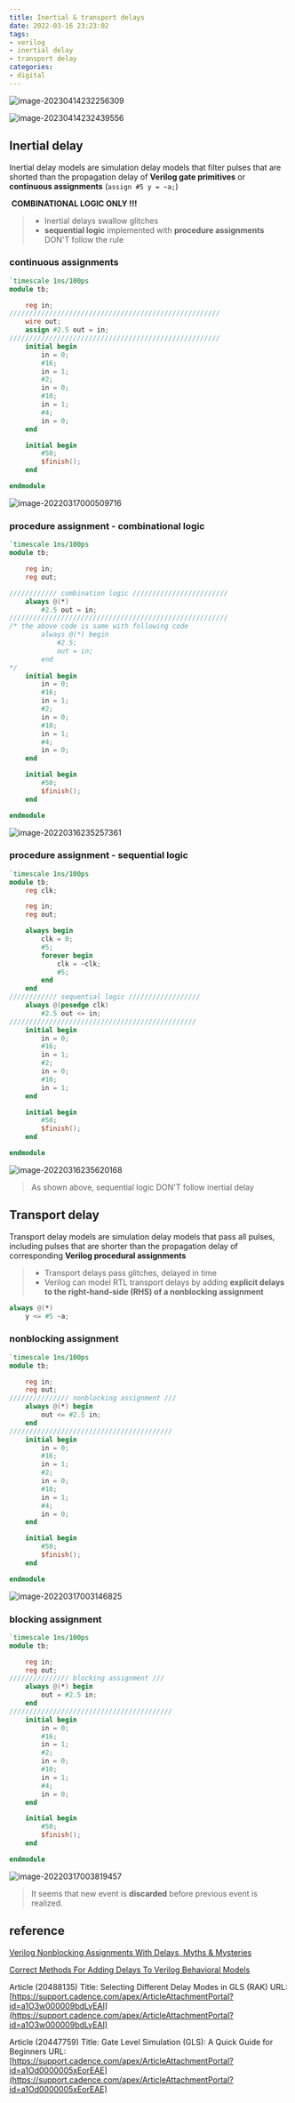 ```yaml
---
title: Inertial & transport delays
date: 2022-03-16 23:23:02
tags:
- verilog
- inertial delay
- transport delay
categories:
- digital
---
```




![image-20230414232256309](inertial-and-transport-delay/image-20230414232256309.png)

![image-20230414232439556](inertial-and-transport-delay/image-20230414232439556.png)



## Inertial delay

Inertial delay models are simulation delay models that filter pulses that are shorted than the propagation delay of **Verilog gate primitives** or **continuous assignments** (`assign #5 y = ~a;`)

​													**COMBINATIONAL LOGIC ONLY !!!**

> - Inertial delays swallow glitches
> - **sequential logic** implemented with **procedure assignments** DON'T follow the rule

### continuous assignments

```verilog
`timescale 1ns/100ps
module tb;

	reg in;
/////////////////////////////////////////////////////
	wire out;
	assign #2.5 out = in;
/////////////////////////////////////////////////////
	initial begin
		in = 0;
		#16;
		in = 1;
		#2;
		in = 0;
		#10;
		in = 1;
		#4;
		in = 0;
	end

	initial begin
		#50;
		$finish();
	end

endmodule
```



![image-20220317000509716](inertial-and-transport-delay/image-20220317000509716.png)

### procedure assignment - combinational logic

```verilog
`timescale 1ns/100ps
module tb;

	reg in;
	reg out;

//////////// combination logic ////////////////////////
	always @(*)
		#2.5 out = in;
///////////////////////////////////////////////////////
/* the above code is same with following code
    	always @(*) begin
			#2.5;
			out = in;
		end
*/
	initial begin
		in = 0;
		#16;
		in = 1;
		#2;
		in = 0;
		#10;
		in = 1;
		#4;
		in = 0;
	end

	initial begin
		#50;
		$finish();
	end

endmodule
```

![image-20220316235257361](inertial-and-transport-delay/image-20220316235257361.png)

### procedure assignment - sequential logic

```verilog
`timescale 1ns/100ps
module tb;
	reg clk;

	reg in;
	reg out;

	always begin
		clk = 0;
		#5;
		forever begin
			clk = ~clk;
			#5;
		end
	end
//////////// sequential logic //////////////////
	always @(posedge clk)
		#2.5 out <= in;
///////////////////////////////////////////////
	initial begin
		in = 0;
		#16;
		in = 1;
		#2;
		in = 0;
		#10;
		in = 1;
	end

	initial begin
		#50;
		$finish();
	end

endmodule
```

![image-20220316235620168](inertial-and-transport-delay/image-20220316235620168.png)

> As shown above, sequential logic DON'T follow inertial delay



## Transport delay

Transport delay models are simulation delay models that pass all pulses, including pulses that are shorter than the propagation delay of corresponding **Verilog procedural assignments**

> - Transport delays pass glitches, delayed in time
> - Verilog can model RTL transport delays by adding **explicit delays to the right-hand-side (RHS) of a nonblocking assignment**

```verilog
always @(*)
    y <= #5 ~a;
```

### nonblocking assignment

```verilog
`timescale 1ns/100ps
module tb;

	reg in;
	reg out;
/////////////// nonblocking assignment ///
	always @(*) begin
		out <= #2.5 in;
	end
/////////////////////////////////////////
	initial begin
		in = 0;
		#16;
		in = 1;
		#2;
		in = 0;
		#10;
		in = 1;
		#4;
		in = 0;
	end

	initial begin
		#50;
		$finish();
	end

endmodule
```

![image-20220317003146825](inertial-and-transport-delay/image-20220317003146825.png)



### blocking assignment

```verilog
`timescale 1ns/100ps
module tb;

	reg in;
	reg out;
/////////////// blocking assignment ///
	always @(*) begin
		out = #2.5 in;
	end
/////////////////////////////////////////
	initial begin
		in = 0;
		#16;
		in = 1;
		#2;
		in = 0;
		#10;
		in = 1;
		#4;
		in = 0;
	end

	initial begin
		#50;
		$finish();
	end

endmodule
```

![image-20220317003819457](inertial-and-transport-delay/image-20220317003819457.png)

> It seems that new event is **discarded** before previous event is realized.



## reference

[Verilog Nonblocking Assignments With Delays, Myths & Mysteries](http://www.sunburst-design.com/papers/CummingsSNUG2002Boston_NBAwithDelays.pdf)

[Correct Methods For Adding Delays To Verilog Behavioral Models](http://www.sunburst-design.com/papers/CummingsHDLCON1999_BehavioralDelays_Rev1_1.pdf)

Article (20488135) Title: Selecting Different Delay Modes in GLS (RAK)
URL: [https://support.cadence.com/apex/ArticleAttachmentPortal?id=a1O3w000009bdLyEAI](https://support.cadence.com/apex/ArticleAttachmentPortal?id=a1O3w000009bdLyEAI)

Article (20447759) Title: Gate Level Simulation (GLS): A Quick Guide for Beginners
URL: [https://support.cadence.com/apex/ArticleAttachmentPortal?id=a1Od0000005xEorEAE](https://support.cadence.com/apex/ArticleAttachmentPortal?id=a1Od0000005xEorEAE)
